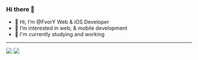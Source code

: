 ### Hi there 👋

<!--
**FvorY/FvorY** is a ✨ _special_ ✨ repository because its `README.md` (this file) appears on your GitHub profile.

Here are some ideas to get you started:

- 🔭 I’m currently working on ...
- 🌱 I’m currently learning ...
- 👯 I’m looking to collaborate on ...
- 🤔 I’m looking for help with ...
- 💬 Ask me about ...
- 📫 How to reach me: ...
- 😄 Pronouns: ...
- ⚡ Fun fact: ...
-->

- 👋 Hi, I’m @FvorY Web & iOS Developer
- 👀 I’m interested in web, & mobile development
- 🌱 I'm currently studying and working 

-----------------------------------------------------

<img src="https://github-readme-stats.vercel.app/api/top-langs/?username=FvorY&layout=compact"/>
<img src="https://github-readme-stats.vercel.app/api?username=FvorY&hide=contribs,prs&show_icons=true&hide_border=true"/>
